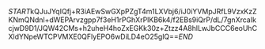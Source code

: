 $START$kQJuJYqIQfj+R3iAEwSwGXpPZgT4m1LXVbj6/iJ0iYVMpJRfL9VzxKzZKNmQNdnl+dWEPArvzgpp7f3eH1rPGhXrPlKB6k4/f2EBs9iQrP/dL/7gnXrcaIkcjwD9D1/JQW42CMs+h2uheH4hoZxEGKk30z+Ztzz4A8hlLwJbCCC6eoUhCXldYNpeWTCPVMXE0QFlyEPO6wDiLD4eO25glQ==$END$